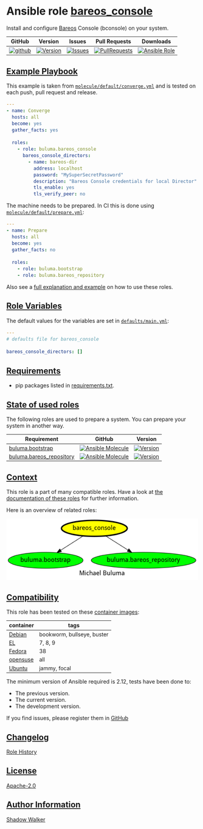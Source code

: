 # Ansible role [bareos_console](https://galaxy.ansible.com/ui/standalone/roles/buluma/bareos_console/documentation)

Install and configure [Bareos](https://www.bareos.com/) Console (bconsole) on your system.

|GitHub|Version|Issues|Pull Requests|Downloads|
|------|-------|------|-------------|---------|
|[![github](https://github.com/buluma/ansible-role-bareos_console/actions/workflows/molecule.yml/badge.svg)](https://github.com/buluma/ansible-role-bareos_console/actions/workflows/molecule.yml)|[![Version](https://img.shields.io/github/release/buluma/ansible-role-bareos_console.svg)](https://github.com/buluma/ansible-role-bareos_console/releases/)|[![Issues](https://img.shields.io/github/issues/buluma/ansible-role-bareos_console.svg)](https://github.com/buluma/ansible-role-bareos_console/issues/)|[![PullRequests](https://img.shields.io/github/issues-pr-closed-raw/buluma/ansible-role-bareos_console.svg)](https://github.com/buluma/ansible-role-bareos_console/pulls/)|[![Ansible Role](https://img.shields.io/ansible/role/d/buluma/bareos_console)](https://galaxy.ansible.com/ui/standalone/roles/buluma/bareos_console/documentation)|

## [Example Playbook](#example-playbook)

This example is taken from [`molecule/default/converge.yml`](https://github.com/buluma/ansible-role-bareos_console/blob/master/molecule/default/converge.yml) and is tested on each push, pull request and release.

```yaml
---
- name: Converge
  hosts: all
  become: yes
  gather_facts: yes

  roles:
    - role: buluma.bareos_console
      bareos_console_directors:
        - name: bareos-dir
          address: localhost
          password: "MySuperSecretPassword"
          description: "Bareos Console credentials for local Director"
          tls_enable: yes
          tls_verify_peer: no
```

The machine needs to be prepared. In CI this is done using [`molecule/default/prepare.yml`](https://github.com/buluma/ansible-role-bareos_console/blob/master/molecule/default/prepare.yml):

```yaml
---
- name: Prepare
  hosts: all
  become: yes
  gather_facts: no

  roles:
    - role: buluma.bootstrap
    - role: buluma.bareos_repository
```

Also see a [full explanation and example](https://buluma.github.io/how-to-use-these-roles.html) on how to use these roles.

## [Role Variables](#role-variables)

The default values for the variables are set in [`defaults/main.yml`](https://github.com/buluma/ansible-role-bareos_console/blob/master/defaults/main.yml):

```yaml
---
# defaults file for bareos_console

bareos_console_directors: []
```

## [Requirements](#requirements)

- pip packages listed in [requirements.txt](https://github.com/buluma/ansible-role-bareos_console/blob/master/requirements.txt).

## [State of used roles](#state-of-used-roles)

The following roles are used to prepare a system. You can prepare your system in another way.

| Requirement | GitHub | Version |
|-------------|--------|--------|
|[buluma.bootstrap](https://galaxy.ansible.com/buluma/bootstrap)|[![Ansible Molecule](https://github.com/buluma/ansible-role-bootstrap/actions/workflows/molecule.yml/badge.svg)](https://github.com/buluma/ansible-role-bootstrap/actions/workflows/molecule.yml)|[![Version](https://img.shields.io/github/release/buluma/ansible-role-bootstrap.svg)](https://github.com/shadowwalker/ansible-role-bootstrap)|
|[buluma.bareos_repository](https://galaxy.ansible.com/buluma/bareos_repository)|[![Ansible Molecule](https://github.com/buluma/ansible-role-bareos_repository/actions/workflows/molecule.yml/badge.svg)](https://github.com/buluma/ansible-role-bareos_repository/actions/workflows/molecule.yml)|[![Version](https://img.shields.io/github/release/buluma/ansible-role-bareos_repository.svg)](https://github.com/shadowwalker/ansible-role-bareos_repository)|

## [Context](#context)

This role is a part of many compatible roles. Have a look at [the documentation of these roles](https://buluma.github.io/) for further information.

Here is an overview of related roles:

![dependencies](https://raw.githubusercontent.com/buluma/ansible-role-bareos_console/png/requirements.png "Dependencies")

## [Compatibility](#compatibility)

This role has been tested on these [container images](https://hub.docker.com/u/buluma):

|container|tags|
|---------|----|
|[Debian](https://hub.docker.com/r/buluma/debian)|bookworm, bullseye, buster|
|[EL](https://hub.docker.com/r/buluma/enterpriselinux)|7, 8, 9|
|[Fedora](https://hub.docker.com/r/buluma/fedora)|38|
|[opensuse](https://hub.docker.com/r/buluma/opensuse)|all|
|[Ubuntu](https://hub.docker.com/r/buluma/ubuntu)|jammy, focal|

The minimum version of Ansible required is 2.12, tests have been done to:

- The previous version.
- The current version.
- The development version.

If you find issues, please register them in [GitHub](https://github.com/buluma/ansible-role-bareos_console/issues)

## [Changelog](#changelog)

[Role History](https://github.com/buluma/ansible-role-bareos_console/blob/master/CHANGELOG.md)

## [License](#license)

[Apache-2.0](https://github.com/buluma/ansible-role-bareos_console/blob/master/LICENSE)

## [Author Information](#author-information)

[Shadow Walker](https://buluma.github.io/)

